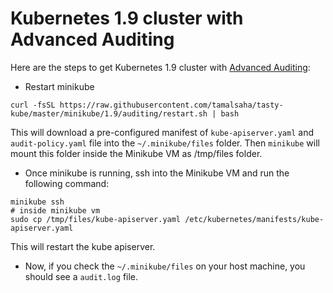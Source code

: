 # Kubernetes 1.9 cluster with Advanced Auditing

Here are the steps to get Kubernetes 1.9 cluster with [Advanced Auditing](https://kubernetes.io/docs/tasks/debug-application-cluster/audit/):

- Restart minikube

```console
curl -fsSL https://raw.githubusercontent.com/tamalsaha/tasty-kube/master/minikube/1.9/auditing/restart.sh | bash
```
This will download a pre-configured manifest of `kube-apiserver.yaml` and `audit-policy.yaml` file into the `~/.minikube/files` folder. Then `minikube` will mount this folder inside the Minikube VM as /tmp/files folder.

- Once minikube is running, ssh into the Minikube VM and run the following command:

```console
minikube ssh
# inside minikube vm
sudo cp /tmp/files/kube-apiserver.yaml /etc/kubernetes/manifests/kube-apiserver.yaml
```

This will restart the kube apiserver.

- Now, if you check the `~/.minikube/files` on your host machine, you should see a `audit.log` file.

